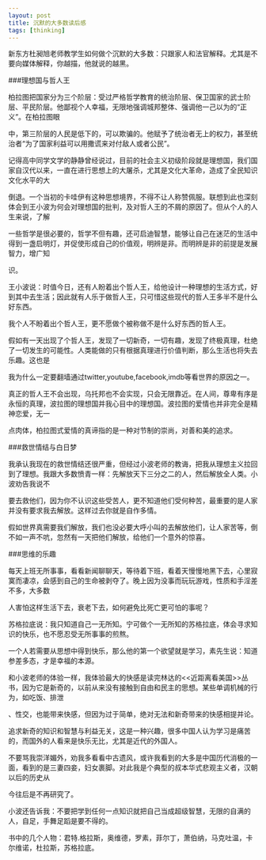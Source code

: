 ```yaml
---
layout: post
title: 沉默的大多数读后感
tags: [thinking]
---
```


新东方杜昶旭老师教学生如何做个沉默的大多数：只跟家人和法官解释。尤其是不要向媒体解释，你越描，他就说的越黑。


###理想国与哲人王

柏拉图把国家分为三个阶层：受过严格哲学教育的统治阶层、保卫国家的武士阶层、平民阶层。他鄙视个人幸福，无限地强调城邦整体、强调他一己以为的“正义”。在柏拉图眼

中，第三阶层的人民是低下的，可以欺骗的。他赋予了统治者无上的权力，甚至统治者“为了国家利益可以用撒谎来对付敌人或者公民”。

记得高中同学文学的静静曾经说过，目前的社会主义初级阶段就是理想国，我们国家自汉代以来，一直在进行思想上的大屠杀，尤其是文化大革命，造成了全民知识文化水平的大

倒退。一个当初的卡哇伊有这种思想境界，不得不让人称赞佩服。联想到此也深刻体会到王小波为何会对理想国的批判，及对哲人王的不屑的原因了。但从个人的人生来说，了解

一些哲学是很必要的，哲学不但有趣，还可启迪智慧，能够让自己在迷茫的生活中得到一盏启明灯，并促使形成自己的价值观，明辨是非。而明辨是非的前提是发展智力，增广知

识。

王小波说：时值今日，还有人盼着出个哲人王，给他设计一种理想的生活方式，好到其中去生活；因此就有人乐于做哲人王，只可惜这些现代的哲人王多半不是什么好东西。

我个人不盼着出个哲人王，更不愿做个被称做不是什么好东西的哲人王。

假如有一天出现了个哲人王，发现了一切新奇，一切有趣，发现了终极真理，杜绝了一切发生的可能性。人类能做的只有根据真理进行价值判断，那么生活也将失去乐趣。这也是

我为什么一定要翻墙通过twitter,youtube,facebook,imdb等看世界的原因之一。

真正的哲人王不会出现，乌托邦也不会实现，只会无限靠近。在人间，尊卑有序是永恒的真理，波拉图的理想国并我心目中的理想国。波拉图的爱情也并非完全是精神恋爱，无一

点肉体，柏拉图式爱情的真谛指的是一种对节制的崇尚，对善和美的追求。

###救世情结与白日梦

我承认我现在的救世情结还很严重，但经过小波老师的教诲，把我从理想主义拉回到了理想。我跟大多数愤青一样：先解放天下三分之二的人，然后解放全人类。小波劝告我说不

要去救他们，因为你不认识这些受苦人，更不知道他们受何种苦，最重要的是人家并没有要求我去解放。这样过去你就是自作多情。

假如世界真需要我们解放，我们也没必要大呼小叫的去解放他们，让人家苦等，倒不如一声不吭，忽然有一天把他们解放，给他们一个意外的惊喜。


###思维的乐趣

每天上班无所事事，看看新闻聊聊天，等待着下班，看着天慢慢地黑下去，心里寂寞而凄凉，会感到自己的生命被剥夺了。晚上因为没事而玩玩游戏，性质和手淫差不多，大多数

人害怕这样生活下去，衰老下去，如何避免比死亡更可怕的事呢？

苏格拉底说：我只知道自己一无所知。宁可做个一无所知的苏格拉底，体会寻求知识的快乐，也不愿忍受无所事事的煎熬。

一个人若需要从思想中得到快乐，那么他的第一个欲望就是学习，素先生说：知道参差多态，才是幸福的本源。

和小波老师的体验一样，我体验最大的快感是读完林达的<<近距离看美国>>丛书，因为它是新奇的，以前从来没有接触到自由和民主的思想。某些单调机械的行为，如吃饭、排泄

、性交，也能带来快感，但因为过于简单，绝对无法和新奇带来的快感相提并论。

追求新奇的知识和智慧与利益无关，这是一种兴趣，很多中国人认为学习是痛苦的，而国外的人看来是快乐无比，尤其是近代的外国人。

不要骂我崇洋媚外，劝我多看看中古遗风，或许我看到的大多是中国历代消极的一面，看到的是三妻四妾，妇女裹脚。对此我是个典型的叔本华式悲观主义者，汉朝以后的历史从

今往后是不再研究了。

小波还告诉我：不要把学到任何一点知识就把自己当成超级智慧，无限的自满的人，自足，手舞足蹈是要不得的。


书中的几个人物：君特.格拉斯，奥维德，罗素，菲尔丁，萧伯纳，马克吐温，卡尔维诺，杜拉斯，苏格拉底。
